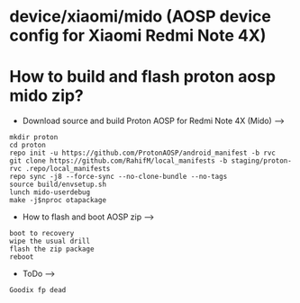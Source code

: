 # device/xiaomi/mido (AOSP device config for Xiaomi Redmi Note 4X)

# How to build and flash proton aosp mido zip?

* Download source and build Proton AOSP for Redmi Note 4X (Mido) -->

```
mkdir proton
cd proton
repo init -u https://github.com/ProtonAOSP/android_manifest -b rvc
git clone https://github.com/RahifM/local_manifests -b staging/proton-rvc .repo/local_manifests
repo sync -j8 --force-sync --no-clone-bundle --no-tags
source build/envsetup.sh
lunch mido-userdebug
make -j$nproc otapackage
```

* How to flash and boot AOSP zip -->

```
boot to recovery
wipe the usual drill
flash the zip package
reboot
```

* ToDo -->

```
Goodix fp dead
```
